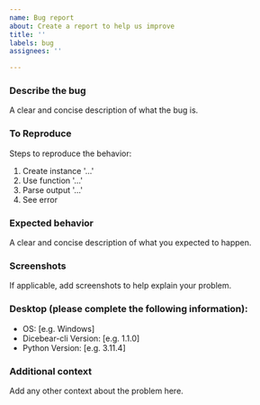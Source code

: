 ```yaml
---
name: Bug report
about: Create a report to help us improve
title: ''
labels: bug
assignees: ''

---
```


### **Describe the bug**
A clear and concise description of what the bug is.

### **To Reproduce**
Steps to reproduce the behavior:
1. Create instance '...'
2. Use function '...'
3. Parse output '...'
4. See error

### **Expected behavior**
A clear and concise description of what you expected to happen.

### **Screenshots**
If applicable, add screenshots to help explain your problem.

### **Desktop (please complete the following information):**
 - OS: [e.g. Windows]
 - Dicebear-cli Version: [e.g. 1.1.0]
 - Python Version: [e.g. 3.11.4]

### **Additional context**
Add any other context about the problem here.
